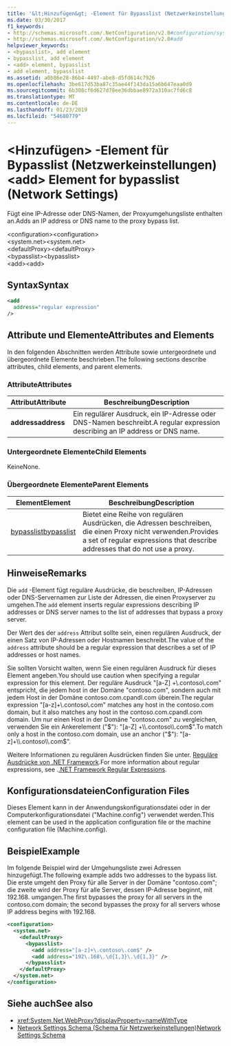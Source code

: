 ```yaml
---
title: '&lt;Hinzufügen&gt; -Element für Bypasslist (Netzwerkeinstellungen)'
ms.date: 03/30/2017
f1_keywords:
- http://schemas.microsoft.com/.NetConfiguration/v2.0#configuration/system.net/defaultProxy/bypasslist/add
- http://schemas.microsoft.com/.NetConfiguration/v2.0#add
helpviewer_keywords:
- <bypasslist>, add element
- bypasslist, add element
- <add> element, bypasslist
- add element, bypasslist
ms.assetid: a0b86e28-86b4-4497-abe8-d5fd614c7926
ms.openlocfilehash: 3be617d53ba87c35ae44f143da15a6b647eaa0d9
ms.sourcegitcommit: 6b308cf6d627d78ee36dbbae8972a310ac7fd6c8
ms.translationtype: MT
ms.contentlocale: de-DE
ms.lasthandoff: 01/23/2019
ms.locfileid: "54680779"
---
```

# <a name="ltaddgt-element-for-bypasslist-network-settings"></a><span data-ttu-id="77d7a-102">&lt;Hinzufügen&gt; -Element für Bypasslist (Netzwerkeinstellungen)</span><span class="sxs-lookup"><span data-stu-id="77d7a-102">&lt;add&gt; Element for bypasslist (Network Settings)</span></span>
<span data-ttu-id="77d7a-103">Fügt eine IP-Adresse oder DNS-Namen, der Proxyumgehungsliste enthalten an.</span><span class="sxs-lookup"><span data-stu-id="77d7a-103">Adds an IP address or DNS name to the proxy bypass list.</span></span>  
  
 <span data-ttu-id="77d7a-104">\<configuration></span><span class="sxs-lookup"><span data-stu-id="77d7a-104">\<configuration></span></span>  
<span data-ttu-id="77d7a-105">\<system.net></span><span class="sxs-lookup"><span data-stu-id="77d7a-105">\<system.net></span></span>  
<span data-ttu-id="77d7a-106">\<defaultProxy></span><span class="sxs-lookup"><span data-stu-id="77d7a-106">\<defaultProxy></span></span>  
<span data-ttu-id="77d7a-107">\<bypasslist></span><span class="sxs-lookup"><span data-stu-id="77d7a-107">\<bypasslist></span></span>  
<span data-ttu-id="77d7a-108">\<add></span><span class="sxs-lookup"><span data-stu-id="77d7a-108">\<add></span></span>  
  
## <a name="syntax"></a><span data-ttu-id="77d7a-109">Syntax</span><span class="sxs-lookup"><span data-stu-id="77d7a-109">Syntax</span></span>  
  
```xml  
<add   
  address="regular expression"   
/>  
```  
  
## <a name="attributes-and-elements"></a><span data-ttu-id="77d7a-110">Attribute und Elemente</span><span class="sxs-lookup"><span data-stu-id="77d7a-110">Attributes and Elements</span></span>  
 <span data-ttu-id="77d7a-111">In den folgenden Abschnitten werden Attribute sowie untergeordnete und übergeordnete Elemente beschrieben.</span><span class="sxs-lookup"><span data-stu-id="77d7a-111">The following sections describe attributes, child elements, and parent elements.</span></span>  
  
### <a name="attributes"></a><span data-ttu-id="77d7a-112">Attribute</span><span class="sxs-lookup"><span data-stu-id="77d7a-112">Attributes</span></span>  
  
|<span data-ttu-id="77d7a-113">**Attribut**</span><span class="sxs-lookup"><span data-stu-id="77d7a-113">**Attribute**</span></span>|<span data-ttu-id="77d7a-114">**Beschreibung**</span><span class="sxs-lookup"><span data-stu-id="77d7a-114">**Description**</span></span>|  
|-------------------|---------------------|  
|<span data-ttu-id="77d7a-115">**address**</span><span class="sxs-lookup"><span data-stu-id="77d7a-115">**address**</span></span>|<span data-ttu-id="77d7a-116">Ein regulärer Ausdruck, ein IP-Adresse oder DNS-Namen beschreibt.</span><span class="sxs-lookup"><span data-stu-id="77d7a-116">A regular expression describing an IP address or DNS name.</span></span>|  
  
### <a name="child-elements"></a><span data-ttu-id="77d7a-117">Untergeordnete Elemente</span><span class="sxs-lookup"><span data-stu-id="77d7a-117">Child Elements</span></span>  
 <span data-ttu-id="77d7a-118">Keine</span><span class="sxs-lookup"><span data-stu-id="77d7a-118">None.</span></span>  
  
### <a name="parent-elements"></a><span data-ttu-id="77d7a-119">Übergeordnete Elemente</span><span class="sxs-lookup"><span data-stu-id="77d7a-119">Parent Elements</span></span>  
  
|<span data-ttu-id="77d7a-120">**Element**</span><span class="sxs-lookup"><span data-stu-id="77d7a-120">**Element**</span></span>|<span data-ttu-id="77d7a-121">**Beschreibung**</span><span class="sxs-lookup"><span data-stu-id="77d7a-121">**Description**</span></span>|  
|-----------------|---------------------|  
|[<span data-ttu-id="77d7a-122">bypasslist</span><span class="sxs-lookup"><span data-stu-id="77d7a-122">bypasslist</span></span>](../../../../../docs/framework/configure-apps/file-schema/network/bypasslist-element-network-settings.md)|<span data-ttu-id="77d7a-123">Bietet eine Reihe von regulären Ausdrücken, die Adressen beschreiben, die einen Proxy nicht verwenden.</span><span class="sxs-lookup"><span data-stu-id="77d7a-123">Provides a set of regular expressions that describe addresses that do not use a proxy.</span></span>|  
  
## <a name="remarks"></a><span data-ttu-id="77d7a-124">Hinweise</span><span class="sxs-lookup"><span data-stu-id="77d7a-124">Remarks</span></span>  
 <span data-ttu-id="77d7a-125">Die `add` -Element fügt reguläre Ausdrücke, die beschreiben, IP-Adressen oder DNS-Servernamen zur Liste der Adressen, die einen Proxyserver zu umgehen.</span><span class="sxs-lookup"><span data-stu-id="77d7a-125">The `add` element inserts regular expressions describing IP addresses or DNS server names to the list of addresses that bypass a proxy server.</span></span>  
  
 <span data-ttu-id="77d7a-126">Der Wert des der `address` Attribut sollte sein, einen regulären Ausdruck, der einen Satz von IP-Adressen oder Hostnamen beschreibt.</span><span class="sxs-lookup"><span data-stu-id="77d7a-126">The value of the `address` attribute should be a regular expression that describes a set of IP addresses or host names.</span></span>  
  
 <span data-ttu-id="77d7a-127">Sie sollten Vorsicht walten, wenn Sie einen regulären Ausdruck für dieses Element angeben.</span><span class="sxs-lookup"><span data-stu-id="77d7a-127">You should use caution when specifying a regular expression for this element.</span></span> <span data-ttu-id="77d7a-128">Der reguläre Ausdruck "[a-Z] +\\.contoso\\.com" entspricht, die jedem host in der Domäne "contoso.com", sondern auch mit jedem Host in der Domäne contoso.com.cpandl.com überein.</span><span class="sxs-lookup"><span data-stu-id="77d7a-128">The regular expression "[a-z]+\\.contoso\\.com" matches any host in the contoso.com domain, but it also matches any host in the contoso.com.cpandl.com domain.</span></span> <span data-ttu-id="77d7a-129">Um nur einen Host in der Domäne "contoso.com" zu vergleichen, verwenden Sie ein Ankerelement ("$"): "[a-Z] +\\.contoso\\.com$".</span><span class="sxs-lookup"><span data-stu-id="77d7a-129">To match only a host in the contoso.com domain, use an anchor ("$"): "[a-z]+\\.contoso\\.com$".</span></span>  
  
 <span data-ttu-id="77d7a-130">Weitere Informationen zu regulären Ausdrücken finden Sie unter. [Reguläre Ausdrücke von .NET Framework](../../../../../docs/standard/base-types/regular-expressions.md).</span><span class="sxs-lookup"><span data-stu-id="77d7a-130">For more information about regular expressions, see .[.NET Framework Regular Expressions](../../../../../docs/standard/base-types/regular-expressions.md).</span></span>  
  
## <a name="configuration-files"></a><span data-ttu-id="77d7a-131">Konfigurationsdateien</span><span class="sxs-lookup"><span data-stu-id="77d7a-131">Configuration Files</span></span>  
 <span data-ttu-id="77d7a-132">Dieses Element kann in der Anwendungskonfigurationsdatei oder in der Computerkonfigurationsdatei ("Machine.config") verwendet werden.</span><span class="sxs-lookup"><span data-stu-id="77d7a-132">This element can be used in the application configuration file or the machine configuration file (Machine.config).</span></span>  
  
## <a name="example"></a><span data-ttu-id="77d7a-133">Beispiel</span><span class="sxs-lookup"><span data-stu-id="77d7a-133">Example</span></span>  
 <span data-ttu-id="77d7a-134">Im folgende Beispiel wird der Umgehungsliste zwei Adressen hinzugefügt.</span><span class="sxs-lookup"><span data-stu-id="77d7a-134">The following example adds two addresses to the bypass list.</span></span> <span data-ttu-id="77d7a-135">Die erste umgeht den Proxy für alle Server in der Domäne "contoso.com"; die zweite wird der Proxy für alle Server, dessen IP-Adresse beginnt, mit 192.168. umgangen.</span><span class="sxs-lookup"><span data-stu-id="77d7a-135">The first bypasses the proxy for all servers in the contoso.com domain; the second bypasses the proxy for all servers whose IP address begins with 192.168.</span></span>  
  
```xml  
<configuration>  
  <system.net>  
    <defaultProxy>  
      <bypasslist>  
        <add address="[a-z]+\.contoso\.com$" />  
        <add address="192\.168\.\d{1,3}\.\d{1,3}" />  
      </bypasslist>  
    </defaultProxy>  
  </system.net>  
</configuration>  
```  
  
## <a name="see-also"></a><span data-ttu-id="77d7a-136">Siehe auch</span><span class="sxs-lookup"><span data-stu-id="77d7a-136">See also</span></span>
- <xref:System.Net.WebProxy?displayProperty=nameWithType>
- [<span data-ttu-id="77d7a-137">Network Settings Schema (Schema für Netzwerkeinstellungen)</span><span class="sxs-lookup"><span data-stu-id="77d7a-137">Network Settings Schema</span></span>](../../../../../docs/framework/configure-apps/file-schema/network/index.md)
